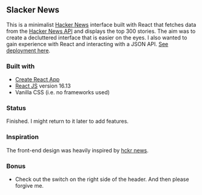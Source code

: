 ## Slacker News
This is a minimalist [Hacker News](https://news.ycombinator.com/) interface built with React that fetches data from the [Hacker News API](https://github.com/HackerNews/API) and displays the top 300 stories. The aim was to create a decluttered interface that is easier on the eyes. I also wanted to gain experience with React and interacting with a JSON API. [See deployment here](https://intense-brook-19858.herokuapp.com/).

### Built with
* [Create React App](https://github.com/facebook/create-react-app)
* [React JS](https://reactjs.org/) version 16.13
* Vanilla CSS (i.e. no frameworks used)

### Status
Finished. I might return to it later to add features.

### Inspiration
The front-end design was heavily inspired by [hckr news](https://hckrnews.com/).

### Bonus
* Check out the switch on the right side of the header. And then please forgive me.
